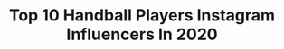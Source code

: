 ---
title: Top 10 Handball Players Instagram Influencers In 2020
description: >-
  Find top handball players Instagram influencers in 2020. Most popular hashtags: #handball #guerreras #love #worldchampions.
platform: Instagram
profiles:
  - username: "mimikraus"
    fullname: >-
      Michael Kraus
    location: "Germany"
    followers: 197468
    engagement: 1135
    commentsToLikes: 0.017808
    id: ck5qdxd3kxq1l0i11je7pxypy
    verified: true
    hashtags: "#coffee, #nintendoswitch, #pony, #guitar"
  - username: "adamskeita"
    fullname: >-
      Jaya
    location: "France"
    followers: 14064
    engagement: 1377
    commentsToLikes: 0.027577
    id: ck600qm27e3410i1459cwxft9
    verified: false
    hashtags: "#handball, #psghand, #jeuconcours, #madrid"
  - username: "estavana"
    fullname: >-
      Estavana Polman
    location: "Netherlands"
    followers: 227587
    engagement: 847
    commentsToLikes: 0.012833
    id: ck5c2i9h4xbaa0i11it7jex7y
    verified: true
    hashtags: "#worldchampions, #samenstaanwesterk, #ehftv, #letsmakeitagoodone"
  - username: "laragon22"
    fullname: >-
      Lara González Ortega
    location: "Spain"
    followers: 13468
    engagement: 1332
    commentsToLikes: 0.023042
    id: ck6006okpd1rr0i14bmane8k0
    verified: false
    hashtags: "#guerreras, #withlove, #achuchones, #yomequedoencasa"
  - username: "ashkan__photo"
    fullname: >-
      ⚠️ASHKAN KARIMI
    location: "Turkey"
    followers: 4259
    engagement: 2095
    commentsToLikes: 0.307007
    id: ck6txbew3wvmb0j719ltusit0
    verified: false
    hashtags: "#markazi, #pics, #photochallenge, #flower"
  - username: "kellydulfer"
    fullname: >-
      Kelly Dulfer
    location: "Germany"
    followers: 13740
    engagement: 1672
    commentsToLikes: 0.016562
    id: ck5c3wf2v06n80i11uloaqj99
    verified: false
    hashtags: "#whatateam, #welmeteengoudenmedaille, #ookalsjejarigbent, #bvb"
  - username: "_pepacheco"
    fullname: >-
      Pedro Souza Pacheco
    location: "Brazil"
    followers: 11156
    engagement: 1722
    commentsToLikes: 0.019468
    id: ck6u4zpbc6qh90j715rqk7kbt
    verified: false
    hashtags: "#sele, #mizuno, #instahandball, #hummelsport"
  - username: "masii119"
    fullname: >-
      Masi
    location: ""
    followers: 5821
    engagement: 621
    commentsToLikes: 0.110932
    id: ck5hgznfq5ms20i113ji9hk03
    verified: false
    hashtags: ""
  - username: "rinkaduijndam"
    fullname: >-
      𝐑𝐢𝐧𝐤
    location: "Germany"
    followers: 5909
    engagement: 2539
    commentsToLikes: 0.020347
    id: ck5c3wc1f06lj0i11j2j0qp2d
    verified: false
    hashtags: "#enwegaannognietnaarhuis, #endofseason, #quarantaine, #readytorumble"
  - username: "tessiewester"
    fullname: >-
      Tess Wester
    location: "Netherlands"
    followers: 162763
    engagement: 925
    commentsToLikes: 0.009168
    id: ck5c4m9jv1n430i1145qe4op7
    verified: true
    hashtags: "#voorelkaarenvoorjezelf, #shakethatass, #timeflies, #maarthuisismart"
---